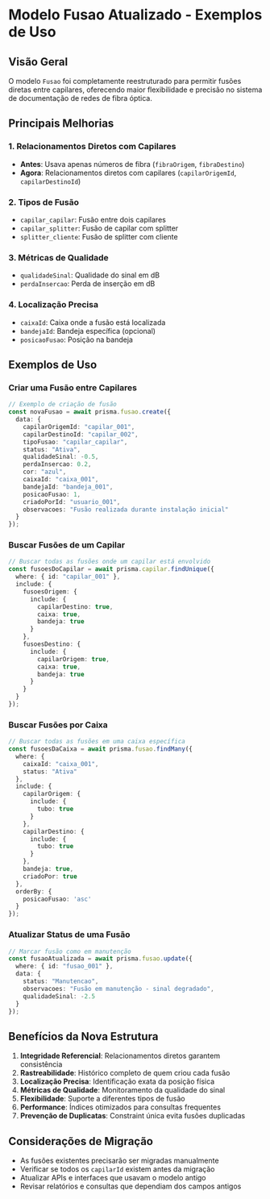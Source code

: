 # Modelo Fusao Atualizado - Exemplos de Uso

## Visão Geral

O modelo `Fusao` foi completamente reestruturado para permitir fusões diretas entre capilares, oferecendo maior flexibilidade e precisão no sistema de documentação de redes de fibra óptica.

## Principais Melhorias

### 1. Relacionamentos Diretos com Capilares
- **Antes**: Usava apenas números de fibra (`fibraOrigem`, `fibraDestino`)
- **Agora**: Relacionamentos diretos com capilares (`capilarOrigemId`, `capilarDestinoId`)

### 2. Tipos de Fusão
- `capilar_capilar`: Fusão entre dois capilares
- `capilar_splitter`: Fusão de capilar com splitter
- `splitter_cliente`: Fusão de splitter com cliente

### 3. Métricas de Qualidade
- `qualidadeSinal`: Qualidade do sinal em dB
- `perdaInsercao`: Perda de inserção em dB

### 4. Localização Precisa
- `caixaId`: Caixa onde a fusão está localizada
- `bandejaId`: Bandeja específica (opcional)
- `posicaoFusao`: Posição na bandeja

## Exemplos de Uso

### Criar uma Fusão entre Capilares

```typescript
// Exemplo de criação de fusão
const novaFusao = await prisma.fusao.create({
  data: {
    capilarOrigemId: "capilar_001",
    capilarDestinoId: "capilar_002",
    tipoFusao: "capilar_capilar",
    status: "Ativa",
    qualidadeSinal: -0.5,
    perdaInsercao: 0.2,
    cor: "azul",
    caixaId: "caixa_001",
    bandejaId: "bandeja_001",
    posicaoFusao: 1,
    criadoPorId: "usuario_001",
    observacoes: "Fusão realizada durante instalação inicial"
  }
});
```

### Buscar Fusões de um Capilar

```typescript
// Buscar todas as fusões onde um capilar está envolvido
const fusoesDoCapilar = await prisma.capilar.findUnique({
  where: { id: "capilar_001" },
  include: {
    fusoesOrigem: {
      include: {
        capilarDestino: true,
        caixa: true,
        bandeja: true
      }
    },
    fusoesDestino: {
      include: {
        capilarOrigem: true,
        caixa: true,
        bandeja: true
      }
    }
  }
});
```

### Buscar Fusões por Caixa

```typescript
// Buscar todas as fusões em uma caixa específica
const fusoesDaCaixa = await prisma.fusao.findMany({
  where: {
    caixaId: "caixa_001",
    status: "Ativa"
  },
  include: {
    capilarOrigem: {
      include: {
        tubo: true
      }
    },
    capilarDestino: {
      include: {
        tubo: true
      }
    },
    bandeja: true,
    criadoPor: true
  },
  orderBy: {
    posicaoFusao: 'asc'
  }
});
```

### Atualizar Status de uma Fusão

```typescript
// Marcar fusão como em manutenção
const fusaoAtualizada = await prisma.fusao.update({
  where: { id: "fusao_001" },
  data: {
    status: "Manutencao",
    observacoes: "Fusão em manutenção - sinal degradado",
    qualidadeSinal: -2.5
  }
});
```

## Benefícios da Nova Estrutura

1. **Integridade Referencial**: Relacionamentos diretos garantem consistência
2. **Rastreabilidade**: Histórico completo de quem criou cada fusão
3. **Localização Precisa**: Identificação exata da posição física
4. **Métricas de Qualidade**: Monitoramento da qualidade do sinal
5. **Flexibilidade**: Suporte a diferentes tipos de fusão
6. **Performance**: Índices otimizados para consultas frequentes
7. **Prevenção de Duplicatas**: Constraint única evita fusões duplicadas

## Considerações de Migração

- As fusões existentes precisarão ser migradas manualmente
- Verificar se todos os `capilarId` existem antes da migração
- Atualizar APIs e interfaces que usavam o modelo antigo
- Revisar relatórios e consultas que dependiam dos campos antigos